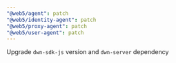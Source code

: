 ```yaml
---
"@web5/agent": patch
"@web5/identity-agent": patch
"@web5/proxy-agent": patch
"@web5/user-agent": patch
---
```


Upgrade `dwn-sdk-js` version and `dwn-server` dependency
